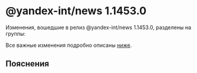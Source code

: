 # @yandex-int/news 1.1453.0

<!-- ЧЕЛОВЕЧЕСКОЕ ВСТУПЛЕНИЕ -->

Изменения, вошедшие в релиз @yandex-int/news 1.1453.0, разделены на группы:

Все важные изменения подробно описаны [ниже](#Пояснения).

## Пояснения

